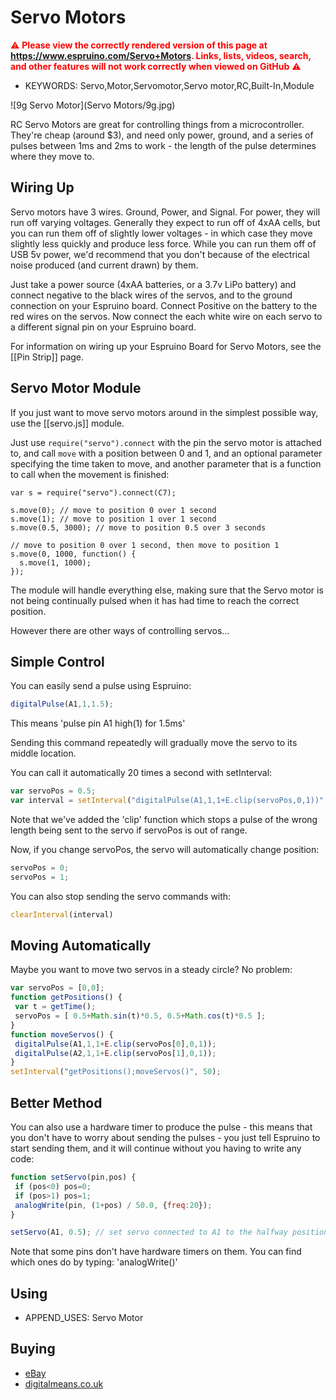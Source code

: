 <!--- Copyright (c) 2013 Gordon Williams, Pur3 Ltd. See the file LICENSE for copying permission. -->
Servo Motors
===========

<span style="color:red">:warning: **Please view the correctly rendered version of this page at https://www.espruino.com/Servo+Motors. Links, lists, videos, search, and other features will not work correctly when viewed on GitHub** :warning:</span>

* KEYWORDS: Servo,Motor,Servomotor,Servo motor,RC,Built-In,Module

![9g Servo Motor](Servo Motors/9g.jpg)

RC Servo Motors are great for controlling things from a microcontroller. They're cheap (around $3), and need only power, ground, and a series of pulses between 1ms and 2ms to work - the length of the pulse determines where they move to.

Wiring Up
--------

Servo motors have 3 wires. Ground, Power, and Signal. For power, they will run off varying voltages. Generally they expect to run off of 4xAA cells, but you can run them off of slightly lower voltages - in which case they move slightly less quickly and produce less force. While you can run them off of USB 5v power, we'd recommend that you don't because of the electrical noise produced (and current drawn) by them.

Just take a power source (4xAA batteries, or a 3.7v LiPo battery) and connect negative to the black wires of the servos, and to the ground connection on your Espruino board. Connect Positive on the battery to the red wires on the servos. Now connect the each white wire on each servo to a different signal pin on your Espruino board.

For information on wiring up your Espruino Board for Servo Motors, see the [[Pin Strip]] page.

Servo Motor Module
----------

If you just want to move servo motors around in the simplest possible way, use the [[servo.js]] module. 

Just use `require("servo").connect` with the pin the servo motor is attached to, and call `move` with a position between 0 and 1, and an optional parameter specifying the time taken to move, and another parameter that is a function to call when the movement is finished:

```
var s = require("servo").connect(C7);

s.move(0); // move to position 0 over 1 second
s.move(1); // move to position 1 over 1 second
s.move(0.5, 3000); // move to position 0.5 over 3 seconds

// move to position 0 over 1 second, then move to position 1
s.move(0, 1000, function() {
  s.move(1, 1000);
}); 
```

The module will handle everything else, making sure that the Servo motor is not being continually pulsed when it has had time to reach the correct position.

However there are other ways of controlling servos...
 
Simple Control
------------

You can easily send a pulse using Espruino:

```JavaScript
digitalPulse(A1,1,1.5);
```

This means 'pulse pin A1 high(1) for 1.5ms'

Sending this command repeatedly will gradually move the servo to its middle location.

You can call it automatically 20 times a second with setInterval:

```JavaScript
var servoPos = 0.5;
var interval = setInterval("digitalPulse(A1,1,1+E.clip(servoPos,0,1))", 50);
```

Note that we've added the 'clip' function which stops a pulse of the wrong length being sent to the servo if servoPos is out of range.

Now, if you change servoPos, the servo will automatically change position:

```JavaScript
servoPos = 0;
servoPos = 1;
```

You can also stop sending the servo commands with:

```JavaScript
clearInterval(interval)
``` 

Moving Automatically
------------------

Maybe you want to move two servos in a steady circle? No problem:

```JavaScript
var servoPos = [0,0];
function getPositions() {
 var t = getTime();
 servoPos = [ 0.5+Math.sin(t)*0.5, 0.5+Math.cos(t)*0.5 ];
}
function moveServos() {
 digitalPulse(A1,1,1+E.clip(servoPos[0],0,1));
 digitalPulse(A2,1,1+E.clip(servoPos[1],0,1));
}
setInterval("getPositions();moveServos()", 50);
```

Better Method
-----------

You can also use a hardware timer to produce the pulse - this means that you don't have to worry about sending the pulses - you just tell Espruino to start sending them, and it will continue without you having to write any code:

```JavaScript
function setServo(pin,pos) {
 if (pos<0) pos=0;
 if (pos>1) pos=1;
 analogWrite(pin, (1+pos) / 50.0, {freq:20});
}

setServo(A1, 0.5); // set servo connected to A1 to the halfway position
```

Note that some pins don't have hardware timers on them. You can find which ones do by typing: 'analogWrite()'

Using 
-----

* APPEND_USES: Servo Motor

Buying
-----

* [eBay](http://www.ebay.com/sch/i.html?_nkw=9g+servo)
* [digitalmeans.co.uk](https://digitalmeans.co.uk/shop/index.php?route=product/search&search=9g%20servo)
